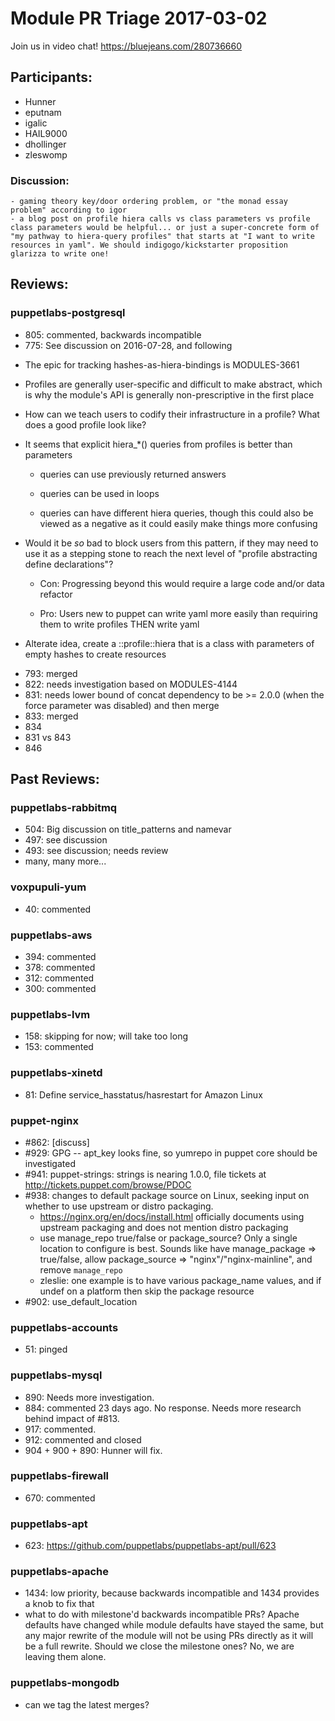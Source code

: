    # Module PR Triage 2017-03-02

Join us in video chat! https://bluejeans.com/280736660

## Participants:
* Hunner
* eputnam
* igalic
* HAIL9000
* dhollinger
* zleswomp

### Discussion:
    - gaming theory key/door ordering problem, or "the monad essay problem" according to igor
    - a blog post on profile hiera calls vs class parameters vs profile class parameters would be helpful... or just a super-concrete form of "my pathway to hiera-query profiles" that starts at "I want to write resources in yaml". We should indigogo/kickstarter proposition glarizza to write one!


## Reviews:
### puppetlabs-postgresql
* 805: commented, backwards incompatible
* 775: See discussion on 2016-07-28, and following
- The epic for tracking hashes-as-hiera-bindings is MODULES-3661
- Profiles are generally user-specific and difficult to make abstract, which is why the module's API is generally non-prescriptive in the first place
- How can we teach users to codify their infrastructure in a profile? What does a good profile look like?
- It seems that explicit hiera_*() queries from profiles is better than parameters

    - queries can use previously returned answers

    - queries can be used in loops

    - queries can have different hiera queries, though this could also be viewed as a negative as it could easily make things more confusing

- Would it be *so* bad to block users from this pattern, if they may need to use it as a stepping stone to reach the next level of "profile abstracting define declarations"?

    - Con: Progressing beyond this would require a large code and/or data refactor

    - Pro: Users new to puppet can write yaml more easily than requiring them to write profiles THEN write yaml

- Alterate idea, create a <module name>::profile::hiera that is a class with parameters of empty hashes to create resources
* 793: merged
* 822: needs investigation based on MODULES-4144
* 831: needs lower bound of concat dependency to be >= 2.0.0 (when the force parameter was disabled) and then merge
* 833: merged
* 834
* 831 vs 843
* 846


## Past Reviews:
### puppetlabs-rabbitmq
* 504: Big discussion on title_patterns and namevar
* 497: see discussion
* 493: see discussion; needs review
* many, many more...

### voxpupuli-yum
* 40: commented

### puppetlabs-aws
* 394: commented
* 378: commented
* 312: commented
* 300: commented

### puppetlabs-lvm
* 158: skipping for now; will take too long
* 153: commented

### puppetlabs-xinetd
* 81: Define service_hasstatus/hasrestart for Amazon Linux

### puppet-nginx
* #862: [discuss]
* #929: GPG -- apt_key looks fine, so yumrepo in puppet core should be investigated
* #941: puppet-strings: strings is nearing 1.0.0, file tickets at http://tickets.puppet.com/browse/PDOC
* #938: changes to default package source on Linux, seeking input on whether to use upstream or distro packaging.
  * https://nginx.org/en/docs/install.html officially documents using upstream packaging and does not mention distro packaging
  * use manage_repo true/false or package_source? Only a single location to configure is best. Sounds like have manage_package => true/false, allow package_source => "nginx"/"nginx-mainline", and remove `manage_repo`
  * zleslie: one example is to have various package_name values, and if undef on a platform then skip the package resource
* #902: use_default_location

### puppetlabs-accounts
* 51: pinged

### puppetlabs-mysql
* 890: Needs more investigation.
* 884: commented 23 days ago. No response. Needs more research behind impact of #813.
* 917: commented.
* 912: commented and closed
* 904 + 900 + 890: Hunner will fix.

### puppetlabs-firewall
* 670: commented

### puppetlabs-apt
* 623: https://github.com/puppetlabs/puppetlabs-apt/pull/623

### puppetlabs-apache
* 1434: low priority, because backwards incompatible and 1434 provides a knob to fix that
* what to do with milestone'd backwards incompatible PRs? Apache defaults have changed while module defaults have stayed the same, but any major rewrite of the module will not be using PRs directly as it will be a full rewrite. Should we close the milestone ones? No, we are leaving them alone.

### puppetlabs-mongodb
* can we tag the latest merges?
